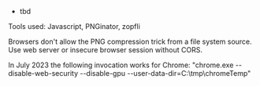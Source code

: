 * tbd

Tools used:
Javascript, PNGinator, zopfli

Browsers don't allow the PNG compression trick from a file system source.
Use web server or insecure browser session without CORS.

In July 2023 the following invocation works for Chrome:
"chrome.exe --disable-web-security --disable-gpu --user-data-dir=C:\\tmp\\chromeTemp"

